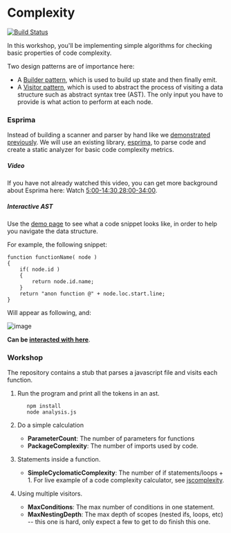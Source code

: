 # Complexity

[![Build Status](https://travis-ci.org/CSC-DevOps/Complexity.svg?branch=master)](https://travis-ci.org/CSC-DevOps/Complexity)

In this workshop, you'll be implementing simple algorithms for checking basic properties of code complexity.

Two design patterns are of importance here:
* A [Builder pattern](https://en.wikipedia.org/wiki/Builder_pattern), which is used to build up state and then finally emit.
* A [Visitor pattern](https://en.wikipedia.org/wiki/Visitor_pattern), which is used to abstract the process of visiting a data structure such as abstract syntax tree (AST). The only input you have to provide is what action to perform at each node.

### Esprima

Instead of building a scanner and parser by hand like we [demonstrated previously](https://github.com/CSC-DevOps/Parsing). We will use an existing library, [esprima](http://esprima.org/), to parse code and create a static analyzer for basic code complexity metrics.

##### Video
If you have not already watched this video, you can get more background about Esprima here:
Watch [5:00-14:30,28:00-34:00](https://www.youtube.com/watch?v=ACYZFkvq0Sk).

##### Interactive AST

Use the [demo page](http://esprima.org/demo/parse.html) to see what a code snippet looks like, in order to help you navigate the data structure.

For example, the following snippet:

```
function functionName( node )
{
	if( node.id )
	{
		return node.id.name;
	}
	return "anon function @" + node.loc.start.line;
}
```

Will appear as following, and:

![image](https://cloud.githubusercontent.com/assets/742934/9937779/295bc654-5d30-11e5-9e60-6454fb5360f3.png)


**Can be [interacted with here](http://esprima.org/demo/parse.html?code=function%20functionName(%20node%20)%0A%7B%0A%09if(%20node.id%20)%0A%09%7B%0A%09%09return%20node.id.name%3B%0A%09%7D%0A%09return%20%22anon%20function%20%40%22%20%2B%20node.loc.start.line%3B%0A%7D)**.

### Workshop

The repository contains a stub that parses a javascript file and visits each function. 

1. Run the program and print all the tokens in an ast.
   ```
      npm install
      node analysis.js
   ```

2. Do a simple calculation

   * **ParameterCount**: The number of parameters for functions
   * **PackageComplexity**: The number of imports used by code.

3. Statements inside a function.

   * **SimpleCyclomaticComplexity**: The number of if statements/loops + 1. For live example of a code complexity calculator, see [jscomplexity](http://jscomplexity.org/).

4. Using multiple visitors.

   * **MaxConditions**: The max number of conditions in one statement.
   * **MaxNestingDepth**: The max depth of scopes (nested ifs, loops, etc) -- this one is hard, only expect a few to get to do finish this one.



